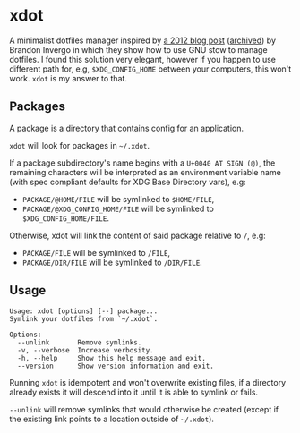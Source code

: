 # xdot

A minimalist dotfiles manager inspired by [a 2012 blog post][1] ([archived][2])
by Brandon Invergo in which they show how to use GNU stow to manage dotfiles. I
found this solution very elegant, however if you happen to use different path
for, e.g, `$XDG_CONFIG_HOME` between your computers, this won't work. `xdot` is
my answer to that.

## Packages

A package is a directory that contains config for an application.

`xdot` will look for packages in `~/.xdot`.

If a package subdirectory's name begins with a `U+0040 AT SIGN (@)`, the
remaining characters will be interpreted as an environment variable name (with
spec compliant defaults for XDG Base Directory vars), e.g:

- `PACKAGE/@HOME/FILE` will be symlinked to `$HOME/FILE`,
- `PACKAGE/@XDG_CONFIG_HOME/FILE` will be symlinked to `$XDG_CONFIG_HOME/FILE`.

Otherwise, xdot will link the content of said package relative to `/`, e.g:

- `PACKAGE/FILE` will be symlinked to `/FILE`,
- `PACKAGE/DIR/FILE` will be symlinked to `/DIR/FILE`.

## Usage

```
Usage: xdot [options] [--] package...
Symlink your dotfiles from `~/.xdot`.

Options:
  --unlink       Remove symlinks.
  -v, --verbose  Increase verbosity.
  -h, --help     Show this help message and exit.
  --version      Show version information and exit.
```

Running `xdot` is idempotent and won't overwrite existing files, if a directory
already exists it will descend into it until it is able to symlink or fails.

`--unlink` will remove symlinks that would otherwise be created (except if the
existing link points to a location outside of `~/.xdot`).

[1]: http://brandon.invergo.net/news/2012-05-26-using-gnu-stow-to-manage-your-dotfiles.html
[2]: https://web.archive.org/web/20220617221459/http://brandon.invergo.net/news/2012-05-26-using-gnu-stow-to-manage-your-dotfiles.html
[3]: https://specifications.freedesktop.org/basedir-spec/0.8/
